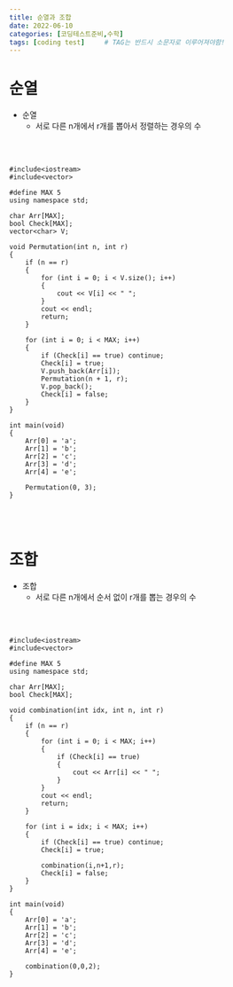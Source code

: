 ```yaml
---
title: 순열과 조합
date: 2022-06-10
categories: [코딩테스트준비,수학]
tags: [coding test]		# TAG는 반드시 소문자로 이루어져야함!
---
```



순열
============================

* 순열
  * 서로 다른 n개에서 r개를 뽑아서 정렬하는 경우의 수

<br><br>


    #include<iostream>
    #include<vector>

    #define MAX 5
    using namespace std;

    char Arr[MAX];
    bool Check[MAX];
    vector<char> V;

    void Permutation(int n, int r)  
    {
        if (n == r) 
        {
            for (int i = 0; i < V.size(); i++)
            {
                cout << V[i] << " ";
            }
            cout << endl;
            return;
        }

        for (int i = 0; i < MAX; i++)
        {
            if (Check[i] == true) continue; 
            Check[i] = true;                
            V.push_back(Arr[i]);
            Permutation(n + 1, r);
            V.pop_back();
            Check[i] = false;
        }
    }

    int main(void)
    {
        Arr[0] = 'a';
        Arr[1] = 'b';
        Arr[2] = 'c';
        Arr[3] = 'd';
        Arr[4] = 'e';

        Permutation(0, 3);
    }


<br><br>


조합
==============================
* 조합
  * 서로 다른 n개에서 순서 없이 r개를 뽑는 경우의 수

<br><br>


    #include<iostream>
    #include<vector>

    #define MAX 5
    using namespace std;

    char Arr[MAX];
    bool Check[MAX];

    void combination(int idx, int n, int r)
    {
        if (n == r)
        {
            for (int i = 0; i < MAX; i++)
            {
                if (Check[i] == true)
                {
                    cout << Arr[i] << " ";
                }
            }
            cout << endl;
            return;
        }

        for (int i = idx; i < MAX; i++)
        {
            if (Check[i] == true) continue;
            Check[i] = true;

            combination(i,n+1,r);
            Check[i] = false;
        }
    }

    int main(void)
    {
        Arr[0] = 'a';
        Arr[1] = 'b';
        Arr[2] = 'c';
        Arr[3] = 'd';
        Arr[4] = 'e';

        combination(0,0,2);
    }
